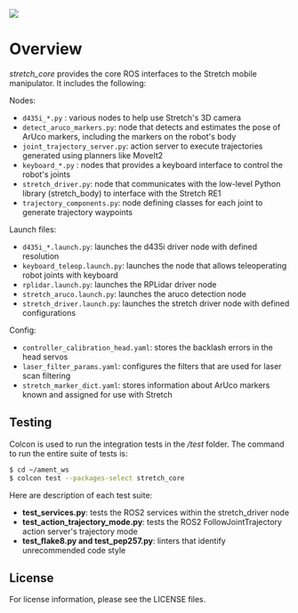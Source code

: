 ![](../images/banner.png)

# Overview

*stretch_core* provides the core ROS interfaces to the Stretch mobile manipulator. It includes the following:

Nodes:
 - `d435i_*.py` : various nodes to help use Stretch's 3D camera
 - `detect_aruco_markers.py`: node that detects and estimates the pose of ArUco markers, including the markers on the robot's body
 - `joint_trajectory_server.py`: action server to execute trajectories generated using planners like MoveIt2
 - `keyboard_*.py` : nodes that provides a keyboard interface to control the robot's joints
 - `stretch_driver.py`: node that communicates with the low-level Python library (stretch_body) to interface with the Stretch RE1
 - `trajectory_components.py`: node defining classes for each joint to generate trajectory waypoints

Launch files:
 - `d435i_*.launch.py`: launches the d435i driver node with defined resolution
 - `keyboard_teleop.launch.py`: launches the node that allows teleoperating robot joints with keyboard
 - `rplidar.launch.py`: launches the RPLidar driver node
 - `stretch_aruco.launch.py`: launches the aruco detection node
 - `stretch_driver.launch.py`: launches the stretch driver node with defined configurations

Config:
 - `controller_calibration_head.yaml`: stores the backlash errors in the head servos
 - `laser_filter_params.yaml`: configures the filters that are used for laser scan filtering
 - `stretch_marker_dict.yaml`: stores information about ArUco markers known and assigned for use with Stretch

## Testing

Colcon is used to run the integration tests in the */test* folder. The command to run the entire suite of tests is:

```bash
$ cd ~/ament_ws
$ colcon test --packages-select stretch_core
```

Here are description of each test suite:

 - **test_services.py**: tests the ROS2 services within the stretch_driver node
 - **test_action_trajectory_mode.py**: tests the ROS2 FollowJointTrajectory action server's trajectory mode
 - **test_flake8.py and test_pep257.py**: linters that identify unrecommended code style

## License

For license information, please see the LICENSE files.
